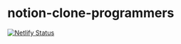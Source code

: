 # notion-clone-programmers

[![Netlify Status](https://api.netlify.com/api/v1/badges/6f009f05-76d6-471f-ba89-65b7e4432499/deploy-status)](https://app.netlify.com/sites/naughty-bhabha-d7e04d/deploys)